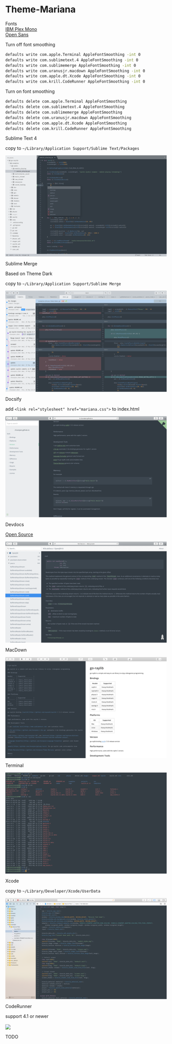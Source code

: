 # Theme-Mariana

Fonts  
[IBM Plex Mono](https://github.com/IBM/plex)  
[Open Sans](https://www.opensans.com)  

Turn off font smoothing

```bash
defaults write com.apple.Terminal AppleFontSmoothing -int 0
defaults write com.sublimetext.4 AppleFontSmoothing -int 0
defaults write com.sublimemerge AppleFontSmoothing -int 0
defaults write com.uranusjr.macdown AppleFontSmoothing -int 0
defaults write com.apple.dt.Xcode AppleFontSmoothing -int 0
defaults write com.krill.CodeRunner AppleFontSmoothing -int 0
```

Turn on font smoothing

```bash
defaults delete com.apple.Terminal AppleFontSmoothing
defaults delete com.sublimetext.4 AppleFontSmoothing
defaults delete com.sublimemerge AppleFontSmoothing
defaults delete com.uranusjr.macdown AppleFontSmoothing
defaults delete com.apple.dt.Xcode AppleFontSmoothing
defaults delete com.krill.CodeRunner AppleFontSmoothing
```

Sublime Text 4

copy to `~/Library/Application Support/Sublime Text/Packages`

<img align="center" src="https://github.com/chunqian/Theme-Mariana/blob/main/Snapshot/Sublime Text.png">

Sublime Merge

Based on Theme Dark

copy to `~/Library/Application Support/Sublime Merge`

<img align="center" src="https://github.com/chunqian/Theme-Mariana/blob/main/Snapshot/Sublime Merge.png">

Docsify

add `<link rel="stylesheet" href="mariana.css">` to index.html

<img align="center" src="https://github.com/chunqian/Theme-Mariana/blob/main/Snapshot/Docsify.png">

Devdocs

[Open Source](https://github.com/chunqian/docshub)

<img align="center" src="https://github.com/chunqian/Theme-Mariana/blob/main/Snapshot/Devdocs.png">

MacDown

<img align="center" src="https://github.com/chunqian/Theme-Mariana/blob/main/Snapshot/MacDown.png">

Terminal

<img align="center" src="https://github.com/chunqian/Theme-Mariana/blob/main/Snapshot/Apple Terminal.png">

Xcode

copy to `~/Library/Developer/Xcode/UserData`

<img align="center" src="https://github.com/chunqian/Theme-Mariana/blob/main/Snapshot/Xcode.png">

CodeRunner

support 4.1 or newer

<img align="center" src="https://github.com/chunqian/Theme-Mariana/blob/main/Snapshot/CodeRunner.png">

TODO
